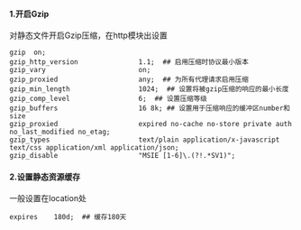#### 1.开启Gzip

对静态文件开启Gzip压缩，在http模块出设置

````shell script
gzip  on;
gzip_http_version               1.1;  ## 启用压缩时协议最小版本
gzip_vary                       on;   
gzip_proxied                    any;  ## 为所有代理请求启用压缩
gzip_min_length                 1024;  ## 设置将被gzip压缩的响应的最小长度
gzip_comp_level                 6;  ## 设置压缩等级
gzip_buffers                    16 8k; ## 设置用于压缩响应的缓冲区number和size
gzip_proxied                    expired no-cache no-store private auth no_last_modified no_etag;
gzip_types                      text/plain application/x-javascript text/css application/xml application/json;
gzip_disable                    "MSIE [1-6]\.(?!.*SV1)";
````

#### 2.设置静态资源缓存

一般设置在location处

````shell script
expires    180d;  ## 缓存180天
````
